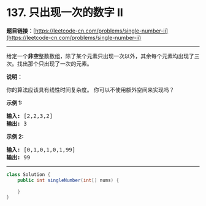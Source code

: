 # 137. 只出现一次的数字 II

**题目链接：**[https://leetcode-cn.com/problems/single-number-ii](https://leetcode-cn.com/problems/single-number-ii)

---

<div class="content__1Y2H">
 <div class="notranslate">
  <p>给定一个<strong>非空</strong>整数数组，除了某个元素只出现一次以外，其余每个元素均出现了三次。找出那个只出现了一次的元素。</p> 
  <p><strong>说明：</strong></p> 
  <p>你的算法应该具有线性时间复杂度。 你可以不使用额外空间来实现吗？</p> 
  <p><strong>示例 1:</strong></p> 
  <pre class="language-text"><strong>输入:</strong> [2,2,3,2]
<strong>输出:</strong> 3
</pre> 
  <p><strong>示例&nbsp;2:</strong></p> 
  <pre class="language-text"><strong>输入:</strong> [0,1,0,1,0,1,99]
<strong>输出:</strong> 99</pre> 
 </div>
</div>

---

```java
class Solution {
    public int singleNumber(int[] nums) {
        
    }
}
```